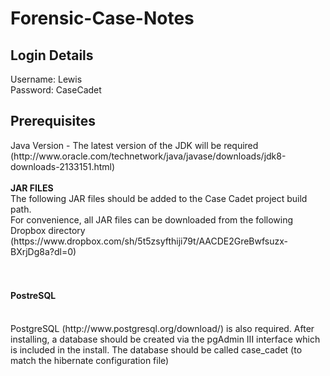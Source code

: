# Forensic-Case-Notes
<h2>Login Details</h2>
Username: Lewis <br />
Password: CaseCadet <br />
<h2><b>Prerequisites </b></h2>
Java Version - The latest version of the JDK will be required (http://www.oracle.com/technetwork/java/javase/downloads/jdk8-downloads-2133151.html)<br /><br />
<b>JAR FILES</b><br />
The following JAR files should be added to the Case Cadet project build path.<br />
For convenience, all JAR files can be downloaded from the following Dropbox directory (https://www.dropbox.com/sh/5t5zsyfthiji79t/AACDE2GreBwfsuzx-BXrjDg8a?dl=0)<br /><br /><br />
<h4>PostreSQL</h4><br />
PostgreSQL (http://www.postgresql.org/download/) is also required. After installing, a database should be created via the pgAdmin III interface which is included in the install. The database should be called case_cadet (to match the hibernate configuration file)
<br /><br />


